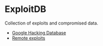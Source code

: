 # ExploitDB

Collection of exploits and compromised data.

* [Google Hacking Database](https://www.exploit-db.com/google-hacking-database)
* [Remote exploits](https://www.exploit-db.com/remote)
